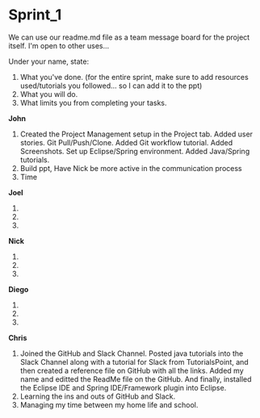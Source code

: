 # Sprint_1
We can use our readme.md file as a team message board for the project itself. I'm open to other uses...

Under your name, state:
<ol>
<li>What you've done. (for the entire sprint, make sure to add resources used/tutorials you followed... so I can add it to the ppt)
<li>What you will do.
<li>What limits you from completing your tasks.
</ol>

<b>John</b>
<ol>
<li>Created the Project Management setup in the Project tab. Added user stories. Git Pull/Push/Clone. Added Git workflow tutorial. Added Screenshots. Set up Eclipse/Spring environment. Added Java/Spring tutorials.
<li>Build ppt, Have Nick be more active in the communication process
<li>Time
</ol>

<b>Joel</b>
<ol>
<li>
<li>
<li>
</ol>

<b>Nick</b>
<ol>
<li>
<li>
<li>
</ol>

<b>Diego</b>
<ol>
<li>
<li>
<li>
</ol>

<b>Chris</b>
<ol>
<li>Joined the GitHub and Slack Channel. Posted java tutorials into the Slack Channel along with a tutorial for Slack from TutorialsPoint, and then created a reference file on GitHub with all the links. Added my name and editted the ReadMe file on the GitHub. And finally, installed the Eclipse IDE and Spring IDE/Framework plugin into Eclipse.
<li>Learning the ins and outs of GitHub and Slack.
<li>Managing my time between my home life and school.
</ol>
